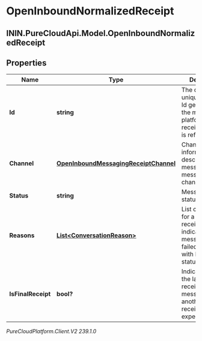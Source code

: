 # OpenInboundNormalizedReceipt

## ININ.PureCloudApi.Model.OpenInboundNormalizedReceipt

## Properties

|Name | Type | Description | Notes|
|------------ | ------------- | ------------- | -------------|
| **Id** | **string** | The original unique message Id generated by the messaging platform, that this receipt message is referencing. | |
| **Channel** | [**OpenInboundMessagingReceiptChannel**](OpenInboundMessagingReceiptChannel) | Channel-specific information that describes the message and the message channel/provider. | |
| **Status** | **string** | Message receipt status. | |
| **Reasons** | [**List&lt;ConversationReason&gt;**](ConversationReason) | List of reasons for a message receipt that indicates the message has failed. Only used with Failed status. | [optional] |
| **IsFinalReceipt** | **bool?** | Indicates if this is the last message receipt for this message, or if another message receipt can be expected. | [optional] |



_PureCloudPlatform.Client.V2 239.1.0_
